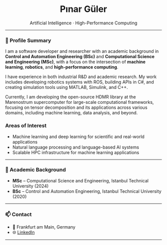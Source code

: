 <h1 align="center">Pınar Güler</h1>

<p align="center">
  Artificial Intelligence · High-Performance Computing 
</p>

---

### 👤 Profile Summary

I am a software developer and researcher with an academic background in **Control and Automation Engineering (BSc)** and **Computational Science and Engineering (MSc)**, with a focus on the intersection of **machine learning**, **robotics**, and **high-performance computing**. 

I have experience in both industrial R&D and academic research. My work includes developing robotics systems with ROS, building APIs in C#, and creating simulation tools using MATLAB, Simulink, and C++.

Currently, I am developing the open-source HDMR library at the Marenostrum supercomputer for large-scale computational frameworks, focusing on tensor decomposition and its applications across various domains, including machine learning, data analysis, and beyond.


### Areas of Interest
- Machine learning and deep learning for scientific and real-world applications
- Natural language processing and language-based AI systems
- Scalable HPC infrastructure for machine learning applications

---

### 📄 Academic Background

- **MSc** – Computational Science and Engineering, Istanbul Technical University (2024)  
- **BSc** – Control and Automation Engineering, Istanbul Technical University (2020)

---

### 📫 Contact

- 📍 Frankfurt am Main, Germany  
- 🌐 [LinkedIn](https://www.linkedin.com/in/pinargüler)  

---

